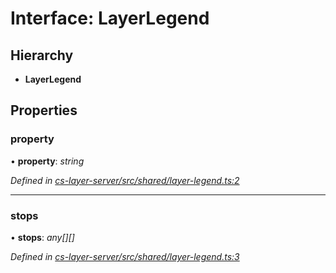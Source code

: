 # Interface: LayerLegend

## Hierarchy

* **LayerLegend**

## Properties

###  property

• **property**: *string*

*Defined in [cs-layer-server/src/shared/layer-legend.ts:2](https://github.com/RichardHovenkamp/csnext/blob/eefa977/packages/cs-layer-server/src/shared/layer-legend.ts#L2)*

___

###  stops

• **stops**: *any[][]*

*Defined in [cs-layer-server/src/shared/layer-legend.ts:3](https://github.com/RichardHovenkamp/csnext/blob/eefa977/packages/cs-layer-server/src/shared/layer-legend.ts#L3)*
